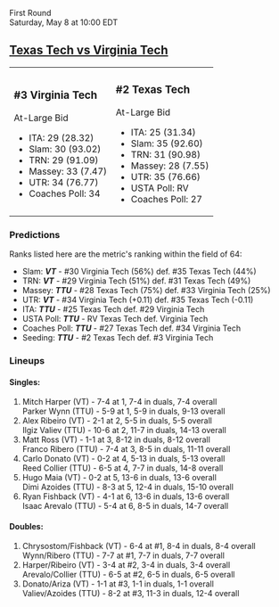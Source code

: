 First Round  
Saturday, May 8 at 10:00 EDT
## [Texas Tech vs Virginia Tech](https://www.ncaa.com/game/5833391) 

<table><tr><td>  

### #3 Virginia Tech  

At-Large Bid  
- ITA: 29 (28.32)  
- Slam: 30 (93.02)  
- TRN: 29 (91.09)  
- Massey: 33 (7.47)  
- UTR: 34 (76.77)  
- Coaches Poll: 34  

</td><td>  

### #2 Texas Tech  

At-Large Bid  
- ITA: 25 (31.34)  
- Slam: 35 (92.60)  
- TRN: 31 (90.98)  
- Massey: 28 (7.55)  
- UTR: 35 (76.66)  
- USTA Poll: RV  
- Coaches Poll: 27  

</td></tr></table>  

 ### Predictions  

Ranks listed here are the metric's ranking within the field of 64:  
- Slam: ***VT*** - #30 Virginia Tech (56%) def. #35 Texas Tech (44%)  
- TRN: ***VT*** - #29 Virginia Tech (51%) def. #31 Texas Tech (49%)  
- Massey: ***TTU*** - #28 Texas Tech (75%) def. #33 Virginia Tech (25%)  
- UTR: ***VT*** - #34 Virginia Tech (+0.11) def. #35 Texas Tech (-0.11)  
- ITA: ***TTU*** - #25 Texas Tech def. #29 Virginia Tech  
- USTA Poll: ***TTU*** - RV Texas Tech def. Virginia Tech  
- Coaches Poll: ***TTU*** - #27 Texas Tech def. #34 Virginia Tech  
- Seeding: ***TTU*** - #2 Texas Tech def. #3 Virginia Tech  

 ### Lineups  

 #### Singles:  
1. Mitch Harper (VT) - 7-4 at 1, 7-4 in duals, 7-4 overall  
  Parker Wynn (TTU) - 5-9 at 1, 5-9 in duals, 9-13 overall
2. Alex Ribeiro (VT) - 2-1 at 2, 5-5 in duals, 5-5 overall  
  Ilgiz Valiev (TTU) - 10-6 at 2, 11-7 in duals, 14-13 overall
3. Matt Ross (VT) - 1-1 at 3, 8-12 in duals, 8-12 overall  
  Franco Ribero (TTU) - 7-4 at 3, 8-5 in duals, 11-11 overall
4. Carlo Donato (VT) - 0-2 at 4, 5-13 in duals, 5-13 overall  
  Reed Collier (TTU) - 6-5 at 4, 7-7 in duals, 14-8 overall
5. Hugo Maia (VT) - 0-2 at 5, 13-6 in duals, 13-6 overall  
  Dimi Azoides (TTU) - 8-3 at 5, 12-4 in duals, 15-10 overall
6. Ryan Fishback (VT) - 4-1 at 6, 13-6 in duals, 13-6 overall  
  Isaac Arevalo (TTU) - 5-4 at 6, 8-5 in duals, 14-7 overall

 #### Doubles:  
1. Chrysostom/Fishback (VT) - 6-4 at #1, 8-4 in duals, 8-4 overall  
  Wynn/Ribero (TTU) - 7-7 at #1, 7-7 in duals, 7-7 overall
2. Harper/Ribeiro (VT) - 3-4 at #2, 3-4 in duals, 3-4 overall  
  Arevalo/Collier (TTU) - 6-5 at #2, 6-5 in duals, 6-5 overall
3. Donato/Ariza (VT) - 1-1 at #3, 1-1 in duals, 1-1 overall  
  Valiev/Azoides (TTU) - 8-2 at #3, 11-3 in duals, 12-4 overall